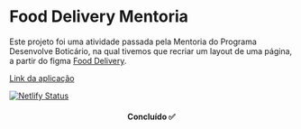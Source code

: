 # Food Delivery Mentoria

<p>
Este projeto foi uma atividade passada pela Mentoria do Programa Desenvolve Boticário, na qual tivemos que recriar um layout de uma página, a partir do figma 
 <a href="https://www.figma.com/file/BeHVhYNtI9IdKFsZZm4cDT/Food-delivery-app-Ui-kit-(Community)?node-id=0%3A1">Food Delivery</a>.
</p>

<a href="https://food-delivery-mentoria.netlify.app/">Link da aplicação</a>

[![Netlify Status](https://api.netlify.com/api/v1/badges/6b2cc2b3-f9df-452a-abc3-63c9208e12e2/deploy-status)](https://app.netlify.com/sites/food-delivery-mentoria/deploys)
<h4 align="center"> 
	Concluído ✅ 
  </h4>
